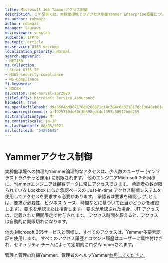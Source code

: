 ```yaml
---
title: Microsoft 365 Yammerアクセス制御
description: この記事では、実稼働環境でのアクセス制御Yammer Enterprise概要について説明します。
ms.author: robmazz
author: robmazz
manager: laurawi
ms.reviewer: sosstah
audience: ITPro
ms.topic: article
ms.service: O365-seccomp
localization_priority: Normal
search.appverid:
- MET150
ms.collection:
- Strat_O365_IP
- M365-security-compliance
- MS-Compliance
f1.keywords:
- NOCSH
ms.custom: seo-marvel-apr2020
titleSuffix: Microsoft Service Assurance
hideEdit: true
ms.openlocfilehash: d9a3604bd987170ea266871cf4c384c0e071817dc10640eb01e560debb5d9664
ms.sourcegitcommit: af1925730de60c3b698edc4e1355c38972bdd759
ms.translationtype: MT
ms.contentlocale: ja-JP
ms.lasthandoff: 08/05/2021
ms.locfileid: "54291645"
---
```

# <a name="yammer-enterprise-access-controls"></a>Yammerアクセス制御 

実稼働環境への物理的Yammer論理的なアクセスは、少人数のユーザー (インフラストラクチャと運用) に制限されます。 他のエンジニアMicrosoft 365同様に、Yammerエンジニアは顧客データに常にアクセスできます。 承認者の数が限られている Lockbox に似た承認ベースの Just-in-time アクセス制御システムを使用してアクセスを要求する必要があります。 承認者は要求を確認し (たとえば、要求が必要性、ビジネス ケース、時間などに基づいて正当かどうかを確認します)、要求を承認または拒否します。 要求が承認された場合、JIT アクセスは、定義された期間限定で付与されます。 アクセス時間を超えると、アクセスは自動的に期限切れになります。

他の Microsoft 365サービスと同様に、すべてのアクセスは、Yammer多要素認証を使用します。 すべてのアクセス履歴とコマンド履歴はユーザーに属性付けされ、セキュリティ チームによって定期的にログYammerされます。

管理と管理の詳細Yammer、管理者のヘルプYammer[参照してください](/yammer/yammer-landing-page)。